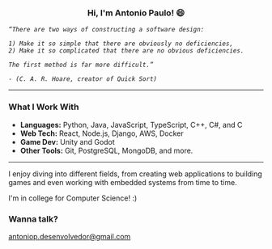 <h3 align="center">Hi, I'm Antonio Paulo! 😄</h3>

<p align = "center">
  <em>
    
    “There are two ways of constructing a software design:  
    
    1) Make it so simple that there are obviously no deficiencies,  
    2) Make it so complicated that there are no obvious deficiencies.  
    
    The first method is far more difficult.”  
    
    - (C. A. R. Hoare, creator of Quick Sort)
  </em>
  
</p>

---

### What I Work With

* **Languages:** Python, Java, JavaScript, TypeScript, C++, C#, and C
* **Web Tech:** React, Node.js, Django, AWS, Docker
* **Game Dev:** Unity and Godot
* **Other Tools:** Git, PostgreSQL, MongoDB, and more.

---

I enjoy diving into different fields, from creating web applications to building games and even working with embedded systems from time to time.

I'm in college for Computer Science! :)

### Wanna talk?

antoniop.desenvolvedor@gmail.com

